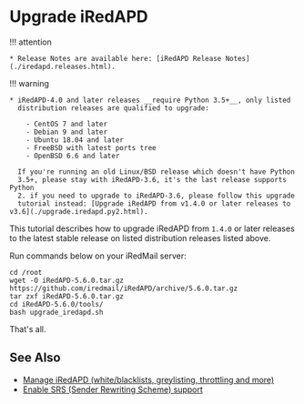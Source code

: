 # Upgrade iRedAPD

!!! attention

    * Release Notes are available here: [iRedAPD Release Notes](./iredapd.releases.html).

!!! warning

    * iRedAPD-4.0 and later releases __require Python 3.5+__, only listed
      distribution releases are qualified to upgrade:

        - CentOS 7 and later
        - Debian 9 and later
        - Ubuntu 18.04 and later
        - FreeBSD with latest ports tree
        - OpenBSD 6.6 and later

      If you're running an old Linux/BSD release which doesn't have Python
      3.5+, please stay with iRedAPD-3.6, it's the last release supports Python
      2. if you need to upgrade to iRedAPD-3.6, please follow this upgrade
      tutorial instead: [Upgrade iRedAPD from v1.4.0 or later releases to v3.6](./upgrade.iredapd.py2.html).

This tutorial describes how to upgrade iRedAPD from `1.4.0` or later releases
to the latest stable release on listed distribution releases listed above.

Run commands below on your iRedMail server:

```
cd /root
wget -O iRedAPD-5.6.0.tar.gz https://github.com/iredmail/iRedAPD/archive/5.6.0.tar.gz
tar zxf iRedAPD-5.6.0.tar.gz
cd iRedAPD-5.6.0/tools/
bash upgrade_iredapd.sh
```

That's all.

## See Also

* [Manage iRedAPD (white/blacklists, greylisting, throttling and more)](./manage.iredapd.html)
* [Enable SRS (Sender Rewriting Scheme) support](./srs.html)
